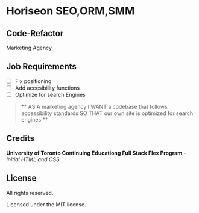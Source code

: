 # Horiseon SEO,ORM,SMM
## Code-Refactor 
Marketing Agency 

## Job Requirements

- [ ] Fix positioning 
- [ ] Add accesibility functions
- [ ] Optimize for search Engines

> ** AS A marketing agency
> I WANT a codebase that follows accessibility standards
> SO THAT our own site is optimized for search engines **
## Credits
**University of Toronto Continuing Educationg
Full Stack Flex Program** - *Initial HTML and CSS*

## License
All rights reserved.

Licensed under the MIT license.